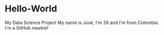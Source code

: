 # Hello-World
My Data Science Project
My name is José, I'm 26 and I'm from Colombia. I'm a GitHub newbie!
